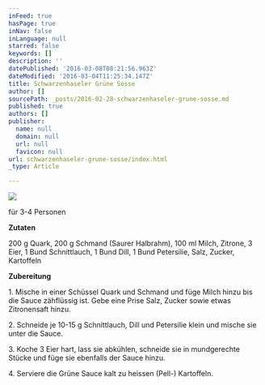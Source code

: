 ```yaml
---
inFeed: true
hasPage: true
inNav: false
inLanguage: null
starred: false
keywords: []
description: ''
datePublished: '2016-03-08T08:21:56.963Z'
dateModified: '2016-03-04T11:25:34.147Z'
title: Schwarzenhaseler Grüne Sosse
author: []
sourcePath: _posts/2016-02-28-schwarzenhaseler-grune-sosse.md
published: true
authors: []
publisher:
  name: null
  domain: null
  url: null
  favicon: null
url: schwarzenhaseler-grune-sosse/index.html
_type: Article

---
```

![](https://the-grid-user-content.s3-us-west-2.amazonaws.com/65a98b3a-5fb1-4d5e-8b4a-95dab1d7fe19.jpg)

für 3-4 Personen 

**Zutaten**

200 g Quark, 200 g Schmand (Saurer Halbrahm), 100 ml Milch, Zitrone, 3 Eier, 1 Bund Schnittlauch, 1 Bund Dill, 1 Bund Petersilie, Salz, Zucker, Kartoffeln 

**Zubereitung**

1\. Mische in einer Schüssel Quark und Schmand und füge Milch hinzu bis die Sauce zähflüssig ist. 
Gebe eine Prise Salz, Zucker sowie etwas Zitronensaft hinzu. 

2\. Schneide je 10-15 g Schnittlauch, Dill und Petersilie klein und mische sie unter die Sauce. 

3\. Koche 3 Eier hart, lass sie abkühlen, schneide sie in mundgerechte Stücke und füge sie ebenfalls der Sauce hinzu. 

4\. Serviere die Grüne Sauce kalt zu heissen (Pell-) Kartoffeln.
